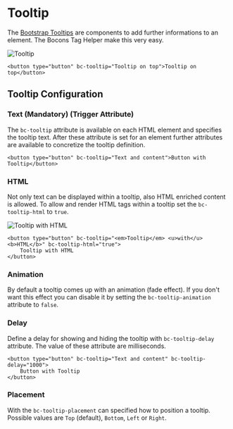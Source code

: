 # Tooltip

The [Bootstrap Tooltips](https://getbootstrap.com/docs/4.0/components/tooltips/) are components to add further informations to an element. The Bocons Tag Helper make this very easy.

![Tooltip](https://raw.githubusercontent.com/brecons/bootstrap-tag-helper/master/docs/images/tooltip_01.PNG)

```markup
<button type="button" bc-tooltip="Tooltip on top">Tooltip on top</button>
```

## Tooltip Configuration

### Text (Mandatory) (Trigger Attribute)

The `bc-tooltip` attribute is available on each HTML element and specifies the tooltip text. After these attribute is set for an element further attributes are available to concretize the tooltip definition.

```markup
<button type="button" bc-tooltip="Text and content">Button with Tooltip</button>
```

### HTML

Not only text can be displayed within a tooltip, also HTML enriched content is allowed. To allow and render HTML tags within a tooltip set the `bc-tooltip-html` to `true`.

![Tooltip with HTML](https://raw.githubusercontent.com/brecons/bootstrap-tag-helper/master/docs/images/tooltip_02.PNG)

```markup
<button type="button" bc-tooltip="<em>Tooltip</em> <u>with</u> <b>HTML</b>" bc-tooltip-html="true">
    Tooltip with HTML
</button>
```

### Animation

By default a tooltip comes up with an animation (fade effect). If you don't want this effect you can disable it by setting the `bc-tooltip-animation` attribute to `false`.

### Delay

Define a delay for showing and hiding the tooltip with `bc-tooltip-delay` attribute. The value of these attribute are milliseconds.

```markup
<button type="button" bc-tooltip="Text and content" bc-tooltip-delay="1000">
    Button with Tooltip
</button>
```

### Placement

With the `bc-tooltip-placement` can specified how to position a tooltip. Possible values are `Top` (default), `Bottom`, `Left` or `Right`.